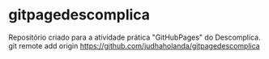 # gitpagedescomplica
Repositório criado para a atividade prática "GitHubPages" do Descomplica.
git remote add origin https://github.com/judhaholanda/gitpagedescomplica
